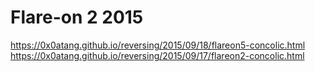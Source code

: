 # Flare-on 2 2015

https://0x0atang.github.io/reversing/2015/09/18/flareon5-concolic.html
https://0x0atang.github.io/reversing/2015/09/17/flareon2-concolic.html